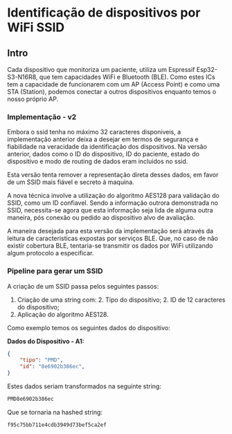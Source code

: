 # Identificação de dispositivos por WiFi SSID

## Intro

Cada dispositivo que monitoriza um paciente, utiliza um Espressif Esp32-S3-N16R8, que tem capacidades WiFi e Bluetooth (BLE).
Como estes ICs tem a capacidade de funcionarem com um AP (Access Point) e como uma STA (Station), podemos conectar a outros dispositivos enquanto temos o nosso próprio AP.

### Implementação - v2

Embora o ssid tenha no máximo 32 caracteres disponiveis, a implementação anterior deixa a desejar em termos
de segurança e fiabilidade na veracidade da identificação dos dispositivos.
Na versão anterior, dados como o ID do dispositivo, ID do paciente, estado do dispositivo e modo de routing de dados eram incluidos no ssid.

Esta versão tenta remover a representação direta desses dados, em favor de um SSID mais fiável e secreto à maquina.

A nova técnica involve a utilização do algoritmo AES128 para validação do SSID, como um ID confiavel. Sendo a informação outrora demonstrada no SSID, necessita-se agora que esta informação seja lida de alguma outra maneira, pós conexão ou pedido ao dispositivo alvo de avaliação.

A maneira desejada para esta versão da implementação será através da leitura de caracteristicas expostas por serviços BLE. Que, no caso de não existir cobertura BLE, tentaria-se transmitir os dados por WiFi utilizando algum protocolo a especificar.

### Pipeline para gerar um SSID

A criação de um SSID passa pelos seguintes passos:

1. Criação de uma string com:
    2. Tipo do dispositivo;
    2. ID de 12 caracteres do dispositivo;
1. Aplicação do algoritmo AES128.

Como exemplo temos os seguintes dados do dispositivo:

**Dados do Dispositivo - A1:**

```json
{
    "tipo": "PMD",
    "id": "8e6902b386ec",
}
```

Estes dados seriam transformados na seguinte string:

```md
PMD8e6902b386ec
```

Que se tornaria na hashed string:

```md
f95c75bb711e4cdb3949d73bef5ca2ef
```
